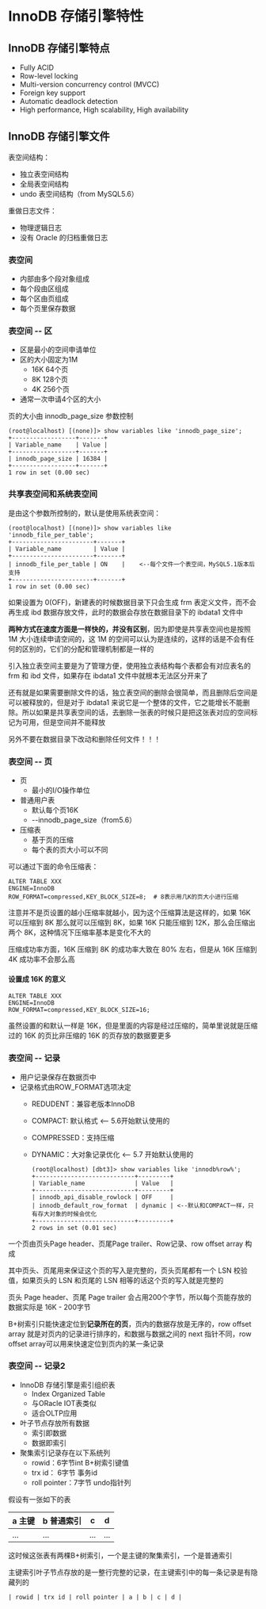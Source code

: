 # InnoDB 存储引擎特性

## InnoDB 存储引擎特点

* Fully ACID
* Row-level locking
* Multi-version concurrency control (MVCC)
* Foreign key support 
* Automatic deadlock detection
* High performance, High scalability, High availability
  
## InnoDB 存储引擎文件

表空间结构：

* 独立表空间结构
* 全局表空间结构
* undo 表空间结构（from MySQL5.6）

重做日志文件：

* 物理逻辑日志
* 没有 Oracle 的归档重做日志

### 表空间 

* 内部由多个段对象组成
* 每个段由区组成
* 每个区由页组成
* 每个页里保存数据

### 表空间 -- 区

* 区是最小的空间申请单位
* 区的大小固定为1M
  * 16K 64个页
  * 8K  128个页
  * 4K  256个页
* 通常一次申请4个区的大小

页的大小由 innodb_page_size 参数控制

    (root@localhost) [(none)]> show variables like 'innodb_page_size';
    +------------------+-------+
    | Variable_name    | Value |
    +------------------+-------+
    | innodb_page_size | 16384 |
    +------------------+-------+
    1 row in set (0.00 sec)

### 共享表空间和系统表空间

是由这个参数所控制的，默认是使用系统表空间：

    (root@localhost) [(none)]> show variables like 'innodb_file_per_table';
    +-----------------------+-------+
    | Variable_name         | Value |
    +-----------------------+-------+
    | innodb_file_per_table | ON    |    <--每个文件一个表空间，MySQL5.1版本后支持
    +-----------------------+-------+
    1 row in set (0.00 sec)

如果设置为 0(OFF)，新建表的时候数据目录下只会生成 frm 表定义文件，而不会再生成 ibd 数据存放文件，此时的数据会存放在数据目录下的 ibdata1 文件中

**两种方式在速度方面是一样快的，并没有区别**，因为即使是共享表空间也是按照 1M 大小连续申请空间的，这 1M 的空间可以认为是连续的，这样的话是不会有任何的区别的，它们的分配和管理机制都是一样的

引入独立表空间主要是为了管理方便，使用独立表结构每个表都会有对应表名的 frm 和 ibd 文件，如果存在 ibdata1 文件中就根本无法区分开来了

还有就是如果需要删除文件的话，独立表空间的删除会很简单，而且删除后空间是可以被释放的，但是对于 ibdata1 来说它是一个整体的文件，它之能增长不能删除。所以如果是共享表空间的话，去删除一张表的时候只是把这张表对应的空间标记为可用，但是空间并不能释放

另外不要在数据目录下改动和删除任何文件！！！

### 表空间 -- 页 

* 页 
  * 最小的I/O操作单位
* 普通用户表
  * 默认每个页16K
  * --innodb_page_size（from5.6）
* 压缩表
  * 基于页的压缩
  * 每个表的页大小可以不同

可以通过下面的命令压缩表：

    ALTER TABLE XXX
    ENGINE=InnoDB
    ROW_FORMAT=compressed,KEY_BLOCK_SIZE=8;  # 8表示用几K的页大小进行压缩

注意并不是页设置的越小压缩率就越小，因为这个压缩算法是这样的，如果 16K 可以压缩到 8K 那么就可以压缩到 8K，如果 16K 只能压缩到 12K，那么会压缩出两个 8K，这种情况下压缩率基本是变化不大的

压缩成功率方面，16K 压缩到 8K 的成功率大致在 80% 左右，但是从 16K 压缩到 4K 成功率不会那么高

#### 设置成 16K 的意义

    ALTER TABLE XXX
    ENGINE=InnoDB
    ROW_FORMAT=compressed,KEY_BLOCK_SIZE=16;

虽然设置的和默认一样是 16K，但是里面的内容是经过压缩的，简单里说就是压缩过的 16K 的页比非压缩的 16K 的页存放的数据要更多

### 表空间 -- 记录

* 用户记录保存在数据页中
* 记录格式由ROW_FORMAT选项决定
  * REDUDENT：兼容老版本InnoDB
  * COMPACT: 默认格式         <-- 5.6开始默认使用的
  * COMPRESSED：支持压缩
  * DYNAMIC：大对象记录优化     <-- 5.7 开始默认使用的

        (root@localhost) [dbt3]> show variables like 'innodb%row%';
        +----------------------------+---------+
        | Variable_name              | Value   |
        +----------------------------+---------+
        | innodb_api_disable_rowlock | OFF     |
        | innodb_default_row_format  | dynamic | <--默认和COMPACT一样，只有存大对象的时候会优化
        +----------------------------+---------+
        2 rows in set (0.01 sec)

一个页由页头Page header、页尾Page trailer、Row记录、row offset array 构成

其中页头、页尾用来保证这个页的写入是完整的，页头页尾都有一个 LSN 校验值，如果页头的 LSN 和页尾的 LSN 相等的话这个页的写入就是完整的

页头 Page header、页尾 Page trailer 会占用200个字节，所以每个页能存放的数据实际是 16K - 200字节

B+树索引只能快速定位到**记录所在的页**，页内的数据存放是无序的，row offset array 就是对页内的记录进行排序的，和数据与数据之间的 next 指针不同，row offset array可以用来快速定位到页内的某一条记录

### 表空间 -- 记录2

* InnoDB 存储引擎是索引组织表
  * Index Organized Table 
  * 与ORacle IOT表类似
  * 适合OLTP应用
* 叶子节点存放所有数据
  * 索引即数据
  * 数据即索引
* 聚集索引记录存在以下系统列
  * rowid：6字节int B+树索引键值
  * trx id： 6字节 事务id
  * roll pointer：7字节 undo指针列

假设有一张如下的表

| a 主键 | b 普通索引 | c   | d   |
| ------ | ---------- | --- | --- |
| ...    | ...        | ... | ... |

这时候这张表有两棵B+树索引，一个是主键的聚集索引，一个是普通索引

主键索引叶子节点存放的是一整行完整的记录，在主键索引中的每一条记录是有隐藏列的

    | rowid | trx id | roll pointer | a | b | c | d |